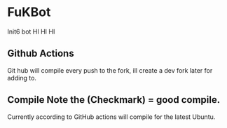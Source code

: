 # FuKBot
Init6 bot
HI HI HI

## Github Actions
Git hub will compile every push to the fork, ill create a dev fork later for adding to.

## Compile Note the (Checkmark) = good compile.
Currently according to GitHub actions will compile for the latest Ubuntu.
